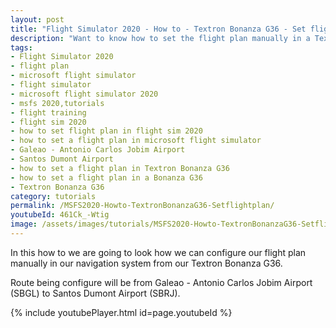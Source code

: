 ```yaml
---
layout: post
title: "Flight Simulator 2020 - How to - Textron Bonanza G36 - Set flight plan"
description: "Want to know how to set the flight plan manually in a Textron Bonanza G36 than view this video"
tags:
- Flight Simulator 2020
- flight plan
- microsoft flight simulator
- flight simulator
- microsoft flight simulator 2020
- msfs 2020,tutorials
- flight training
- flight sim 2020
- how to set flight plan in flight sim 2020
- how to set a flight plan in microsoft flight simulator
- Galeao - Antonio Carlos Jobim Airport
- Santos Dumont Airport
- how to set a flight plan in Textron Bonanza G36
- how to set a flight plan in a Bonanza G36
- Textron Bonanza G36
category: tutorials
permalink: /MSFS2020-Howto-TextronBonanzaG36-Setflightplan/
youtubeId: 461Ck_-Wtig
image: /assets/images/tutorials/MSFS2020-Howto-TextronBonanzaG36-Setflightplan.jpg
---
```

In this how to we are going to look how we can configure our flight plan manually in our navigation system from our Textron Bonanza G36. 

Route being configure will be from Galeao - Antonio Carlos Jobim Airport
(SBGL) to Santos Dumont Airport (SBRJ).

{% include youtubePlayer.html id=page.youtubeId %}